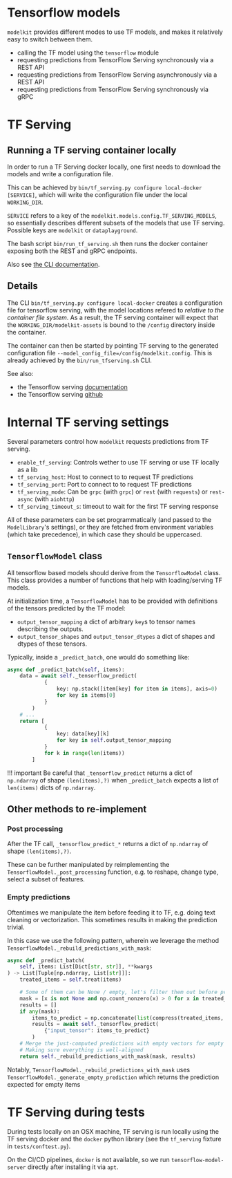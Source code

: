 # Tensorflow models

`modelkit` provides different modes to use TF models, and makes it relatively easy to
switch between them.

-   calling the TF model using the `tensorflow` module
-   requesting predictions from TensorFlow Serving synchronously via a REST API
-   requesting predictions from TensorFlow Serving asynchronously via a REST API
-   requesting predictions from TensorFlow Serving synchronously via gRPC

# TF Serving

## Running a TF serving container locally

In order to run a TF Serving docker locally, one first needs to download the models and write a configuration file.

This can be achieved by `bin/tf_serving.py configure local-docker [SERVICE]`, which will write the configuration file under the local `WORKING_DIR`.

`SERVICE` refers to a key of the `modelkit.models.config.TF_SERVING_MODELS`, so essentially describes different subsets of the models that use TF serving. Possible keys are `modelkit` or `dataplayground`.

The bash script `bin/run_tf_serving.sh` then runs the docker container exposing both the REST and gRPC endpoints.

Also see [the CLI documentation](../../cli.md).

## Details

The CLI `bin/tf_serving.py configure local-docker` creates a configuration file for tensorflow serving, with the model locations refered to _relative to the container file system_. As a result, the TF serving container will expect that the `WORKING_DIR/modelkit-assets` is bound to the `/config` directory inside the container.

The container can then be started by pointing TF serving to the
generated configuration file `--model_config_file=/config/modelkit.config`.
This is already achieved by the `bin/run_tfserving.sh` CLI.

See also:

-   the Tensorflow serving [documentation](https://www.tensorflow.org/tfx/serving/docker)
-   the Tensorflow serving [github](https://github.com/tensorflow/serving/tree/master/tensorflow_serving)

# Internal TF serving settings

Several parameters control how `modelkit` requests predictions from TF serving.

-   `enable_tf_serving`: Controls wether to use TF serving or use TF locally as a lib
-   `tf_serving_host`: Host to connect to to request TF predictions
-   `tf_serving_port`: Port to connect to to request TF predictions
-   `tf_serving_mode`: Can be `grpc` (with `grpc`) or `rest` (with `requests`)
    or `rest-async` (with `aiohttp`)
-   `tf_serving_timeout_s`: timeout to wait for the first TF serving response

All of these parameters can be set programmatically (and passed to the `ModelLibrary`'s settings),
or they are fetched from environment variables (which take precedence), in which case they
should be uppercased.

## `TensorflowModel` class

All tensorflow based models should derive from the `TensorflowModel` class. This class
provides a number of functions that help with loading/serving TF models.

At initialization time, a `TensorflowModel` has to be provided with definitions of the
tensors predicted by the TF model:

-   `output_tensor_mapping` a dict of arbitrary `key`s to tensor names describing the
    outputs.
-   `output_tensor_shapes` and `output_tensor_dtypes` a dict of shapes and dtypes of these
    tensors.

Typically, inside a `_predict_batch`, one would do something like:

```python
async def _predict_batch(self, items):
    data = await self._tensorflow_predict(
            {
                key: np.stack([item[key] for item in items], axis=0)
                for key in items[0]
            }
        )
    # ...
    return [
            {
                key: data[key][k]
                for key in self.output_tensor_mapping
            }
            for k in range(len(items))
        ]
```

!!! important
    Be careful that `_tensorflow_predict` returns a dict of `np.ndarray` of shape `(len(items),?)`
    when `_predict_batch` expects a list of `len(items)` dicts of `np.ndarray`.

## Other methods to re-implement

### Post processing

After the TF call, `_tensorflow_predict_*` returns a dict of `np.ndarray` of shape `(len(items),?)`.

These can be further manipulated by reimplementing the
`TensorflowModel._post_processing` function, e.g. to reshape, change type, select a subset of features.

### Empty predictions

Oftentimes we manipulate the item before feeding it to TF, e.g. doing text cleaning or
vectorization. This sometimes results in making the prediction trivial. 

In this case we use the following pattern, wherein we leverage the method
`TensorflowModel._rebuild_predictions_with_mask`:

```python
async def _predict_batch(
    self, items: List[Dict[str, str]], **kwargs
) -> List[Tuple[np.ndarray, List[str]]]:
    treated_items = self.treat(items)

    # Some of them can be None / empty, let's filter them out before prediction
    mask = [x is not None and np.count_nonzero(x) > 0 for x in treated_items]
    results = []
    if any(mask):
        items_to_predict = np.concatenate(list(compress(treated_items, mask)))
        results = await self._tensorflow_predict(
            {"input_tensor": items_to_predict}
        )
    # Merge the just-computed predictions with empty vectors for empty items
    # Making sure everything is well-aligned
    return self._rebuild_predictions_with_mask(mask, results)
```

Notably, `TensorflowModel._rebuild_predictions_with_mask` uses
`TensorflowModel._generate_empty_prediction` which returns the prediction expected
for empty items

# TF Serving during tests

During tests locally on an OSX machine, TF serving is run locally using the TF serving docker and the `docker` python library (see the `tf_serving` fixture in `tests/conftest.py`).

On the CI/CD pipelines, `docker` is not available, so we run `tensorflow-model-server` directly after installing it via `apt`.
